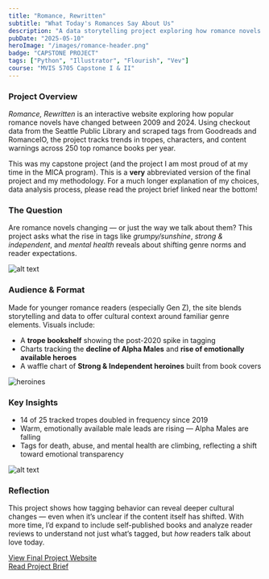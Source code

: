 ```yaml
---
title: "Romance, Rewritten"
subtitle: "What Today's Romances Say About Us"
description: "A data storytelling project exploring how romance novels have changed from 2009 to 2024."
pubDate: "2025-05-10"
heroImage: "/images/romance-header.png"
badge: "CAPSTONE PROJECT"
tags: ["Python", "Illustrator", "Flourish", "Vev"]
course: "MVIS 5705 Capstone I & II"
---
```


### **Project Overview**

*Romance, Rewritten* is an interactive website exploring how popular romance novels have changed between 2009 and 2024. Using checkout data from the Seattle Public Library and scraped tags from Goodreads and RomanceIO, the project tracks trends in tropes, characters, and content warnings across 250 top romance books per year.

This was my capstone project (and the project I am most proud of at my time in the MICA program). This is a **very** abbreviated version of the final project and my methodology. For a much longer explanation of my choices, data analysis process, please read the project brief linked near the bottom!

### **The Question**

Are romance novels changing — or just the way we talk about them? This project asks what the rise in tags like *grumpy/sunshine*, *strong & independent*, and *mental health* reveals about shifting genre norms and reader expectations.

![alt text](/personal/images/romance-tropes.png)

### **Audience & Format**

Made for younger romance readers (especially Gen Z), the site blends storytelling and data to offer cultural context around familiar genre elements. Visuals include:

- A **trope bookshelf** showing the post-2020 spike in tagging
- Charts tracking the **decline of Alpha Males** and **rise of emotionally available heroes**
- A waffle chart of **Strong & Independent heroines** built from book covers

![heroines](/personal/images/romance-heroines.png)

### **Key Insights**

- 14 of 25 tracked tropes doubled in frequency since 2019
- Warm, emotionally available male leads are rising — Alpha Males are falling
- Tags for death, abuse, and mental health are climbing, reflecting a shift toward emotional transparency

![alt text](/personal/images/romance-grumpy.png) 

### **Reflection**

This project shows how tagging behavior can reveal deeper cultural changes — even when it’s unclear if the content itself has shifted. With more time, I’d expand to include self-published books and analyze reader reviews to understand not just what’s tagged, but *how* readers talk about love today.





<div class="text-center">
  <a 
    href="https://a-kabarbour.vev.site/capstone"
    class="text-primaryPurple text-xl underline hover:text-black"
    target="_blank"
    rel="noopener noreferrer"
  >
    View Final Project Website
  </a>
</div>


<div class="text-center">
  <a 
    href="/romance_kbarbour_brief.pdf"
    class="text-primaryPurple text-xl underline hover:text-black"
    target="_blank"
    rel="noopener noreferrer"
  >
    Read Project Brief
  </a>
</div>
